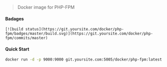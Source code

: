 > Docker image for PHP-FPM

#### Badages
```
[![build status](https://git.yoursite.com/docker/php-fpm/badges/master/build.svg)](https://git.yoursite.com/docker/php-fpm/commits/master)
```

#### Quick Start
```bash
docker run -d -p 9000:9000 git.yoursite.com:5005/docker/php-fpm:latest
```
